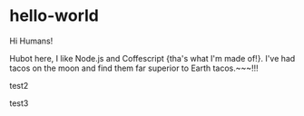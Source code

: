 # hello-world
Hi Humans!

Hubot here, I like Node.js and Coffescript {tha's what I'm made of!}.
I've had tacos on the moon and find them far superior to Earth tacos.~~~!!!

test2

test3